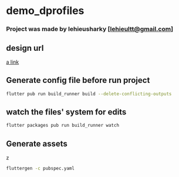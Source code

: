 # demo_dprofiles

### Project was made by lehieusharky [lehieultt@gmail.com]

## design url
[a link](https://www.figma.com/file/4wZhgX6PuILbYqon2RZhpY/02.-D-App?type=design&node-id=800-108&mode=design&t=3tKODGUmuC1ku4NZ-0)

## Generate config file before run project
```bash
flutter pub run build_runner build --delete-conflicting-outputs
```

## watch the files' system for edits
```bash
flutter packages pub run build_runner watch
```

## Generate assets
z
```bash
fluttergen -c pubspec.yaml  
```